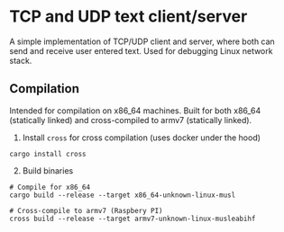 # TCP and UDP text client/server
A simple implementation of TCP/UDP client and server, where both can send and receive user entered text. Used for debugging Linux network stack.

## Compilation

Intended for compilation on x86_64 machines. Built for both x86_64 (statically linked) and cross-compiled to armv7 (statically linked).

1. Install `cross` for cross compilation (uses docker under the hood)
```
cargo install cross
```

2. Build binaries
```
# Compile for x86_64
cargo build --release --target x86_64-unknown-linux-musl

# Cross-compile to armv7 (Raspbery PI)
cross build --release --target armv7-unknown-linux-musleabihf
```
